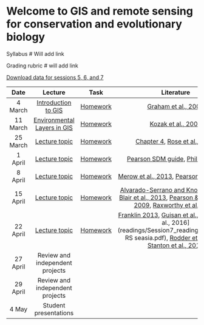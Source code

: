 # Welcome to GIS and remote sensing for conservation and evolutionary biology

Syllabus # Will add link

Grading rubric  # will add link

[Download data for sessions 5, 6, and 7](https://github.com/Pgalante/RGGS_GIS/raw/master/data/sessionData.zip)

| Date    | Lecture | Task | Literature |
|:-------:|:-------:|:----:|:-------:|
| 4 March | [Introduction to GIS]() | [Homework]() | [Graham et al., 2004](docs/readings/Session1_readings/Graham_etal2004.pdf) |
| 11 March | [Environmental Layers in GIS]() | [Homework]() | [Kozak et al., 2008](readings/Session2_readings/Kozak_etal2008.pdf) |
| 25 March | [Lecture topic]() | [Homework]() | [Chapter 4](readings/Session3_readings/Chapter4.pdf), [Rose et al., 2014](readings/Session3_readings/ROSE_et_al-2014-Conservation_Biology.pdf) |
| 1 April |  [Lecture topic]() | [Homework]() | [Pearson SDM guide](readings/Session4_readings/Pearson_SDMGuide.pdf), [Phillips 2006](readings/Session4_readings/Phillips_EcMod_2006.pdf) |
| 8 April | [Lecture topic]() | [Homework]() | [Merow et al., 2013](readings/Session5_readings/Merow_etal2013_Maxent.pdf), [Pearson et al., 2007](readings/Session5_readings/Pearson_etal2007.pdf) |
| 15 April | [Lecture topic]() | [Homework]() | [Alvarado-Serrano and Knowles, 2013](readings/Session6_readings/Alvarado-Serrano&Knowles2013_phylogeographyENMs.pdf), [Blair et al., 2013](readings/Session6_readings/Blair_etal2013_jeb12179.pdf), [Pearson & Raxworthy, 2009](readings/Session6_readings/Pearson&Raxworthy2009endemism.pdf), [Raxworthy et al., 2007](readings/Session6_readings/Raxworthy_etal2007.pdf) |
| 22 April | [Lecture topic]() | [Homework]() | [Franklin 2013](readings/Session7_readings/Franklin2013_conservation_biogeography_review.pdf), [Guisan et al., 2013](readings/Session7_readings/Guisan_etal2013_sdms&conservation.pdf), [Li et al., 2016](readings/Session7_readings/Li_Hughes RS seasia.pdf), [Rodder et al., 2016](readings/Session7_readings/Rodder_et_al_2016.pdf), [Stanton et al., 2015](readings/Session7_readings/Stanton_et_al-2015-Global_Change_Biology.pdf) |
| 27 April | Review and independent projects |
| 29 April | Review and independent projects |
| 4 May | Student presentations |